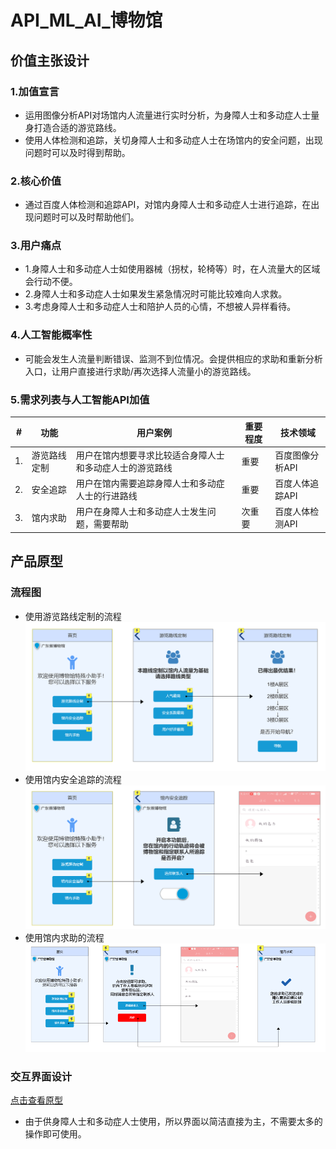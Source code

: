 # API_ML_AI_博物馆
## 价值主张设计
### 1.加值宣言
- 运用图像分析API对场馆内人流量进行实时分析，为身障人士和多动症人士量身打造合适的游览路线。
- 使用人体检测和追踪，关切身障人士和多动症人士在场馆内的安全问题，出现问题时可以及时得到帮助。
### 2.核心价值
- 通过百度人体检测和追踪API，对馆内身障人士和多动症人士进行追踪，在出现问题时可以及时帮助他们。
### 3.用户痛点
- 1.身障人士和多动症人士如使用器械（拐杖，轮椅等）时，在人流量大的区域会行动不便。
- 2.身障人士和多动症人士如果发生紧急情况时可能比较难向人求救。
- 3.考虑身障人士和多动症人士和陪护人员的心情，不想被人异样看待。
### 4.人工智能概率性
- 可能会发生人流量判断错误、监测不到位情况。会提供相应的求助和重新分析入口，让用户直接进行求助/再次选择人流量小的游览路线。
### 5.需求列表与人工智能API加值
|#|功能|用户案例|重要程度|技术领域|
| ---------- | --- | --- | --- |--- |
|1.|游览路线定制|用户在馆内想要寻求比较适合身障人士和多动症人士的游览路线|重要|百度图像分析API|
|2.|安全追踪|用户在馆内需要追踪身障人士和多动症人士的行进路线|重要|百度人体追踪API|
|3.|馆内求助|用户在身障人士和多动症人士发生问题，需要帮助|次重要|百度人体检测API|
## 产品原型
### 流程图
- 使用游览路线定制的流程  
![流程1](https://github.com/NFUNM084-CN/api_ml_ai_museum/blob/master/%E6%B5%81%E7%A8%8B1.png "流程1")  
- 使用馆内安全追踪的流程  
![流程2](https://github.com/NFUNM084-CN/api_ml_ai_museum/blob/master/%E6%B5%81%E7%A8%8B2.png "流程2")  
- 使用馆内求助的流程  
![流程3](https://github.com/NFUNM084-CN/api_ml_ai_museum/blob/master/%E6%B5%81%E7%A8%8B3.png "流程3")  
### 交互界面设计  
[点击查看原型](https://NFUNM084-CN.github.io "原型地址")  
- 由于供身障人士和多动症人士使用，所以界面以简洁直接为主，不需要太多的操作即可使用。
